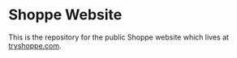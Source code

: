 # Shoppe Website

This is the repository for the public Shoppe website which lives at
[tryshoppe.com](http://tryshoppe.com). 
